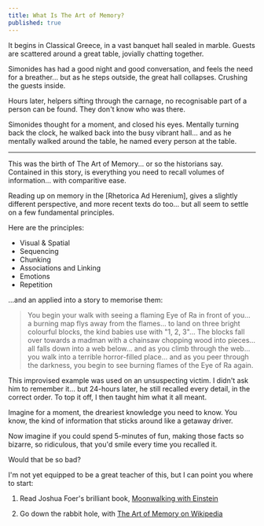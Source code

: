 ```yaml
---
title: What Is The Art of Memory?
published: true
---
```


It begins in Classical Greece, in a vast banquet hall sealed in marble. Guests are scattered around a great table, jovially chatting together.

Simonides has had a good night and good conversation, and feels the need for a breather... but as he steps outside, the great hall collapses. Crushing the guests inside.

Hours later, helpers sifting through the carnage, no recognisable part of a person can be found. They don't know who was there.

Simonides thought for a moment, and closed his eyes. Mentally turning back the clock, he walked back into the busy vibrant hall... and as he mentally walked around the table, he named every person at the table.

---

This was the birth of The Art of Memory... or so the historians say. Contained in this story, is everything you need to recall volumes of information... with comparitive ease.

Reading up on memory in the [Rhetorica Ad Herenium], gives a slightly different perspective, and more recent texts do too... but all seem to settle on a few fundamental principles.

Here are the principles:

* Visual & Spatial
* Sequencing
* Chunking
* Associations and Linking
* Emotions
* Repetition

...and an applied into a story to memorise them:

> You begin your walk with seeing a flaming Eye of Ra in front of you... a burning map flys away from the flames... to land on three bright colourful blocks, the kind babies use with "1, 2, 3"... The blocks fall over towards a madman with a chainsaw chopping wood into pieces... all falls down into a web below... and as you climb through the web... you walk into a terrible horror-filled place... and as you peer through the darkness, you begin to see burning flames of the Eye of Ra again.

This improvised example was used on an unsuspecting victim. I didn't ask him to remember it... but 24-hours later, he still recalled every detail, in the correct order. To top it off, I then taught him what it all meant.

Imagine for a moment, the dreariest knowledge you need to know. You know, the kind of information that sticks around like a getaway driver.

Now imagine if you could spend 5-minutes of fun, making those facts so bizarre, so ridiculous, that you'd smile every time you recalled it.

Would that be so bad?

I'm not yet equipped to be a great teacher of this, but I can point you where to start:

 1. Read Joshua Foer's brilliant book, [Moonwalking with Einstein](https://www.amazon.co.uk/Moonwalking-Einstein-Science-Remembering-Everything/dp/0143120530)

 2. Go down the rabbit hole, with [The Art of Memory on Wikipedia](https://en.wikipedia.org/wiki/Art_of_memory)
